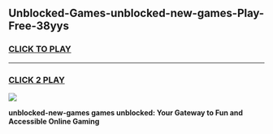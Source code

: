 
## Unblocked-Games-unblocked-new-games-Play-Free-38yys
<h3>
<a href="https://premium76.site?title=unblocked-new-games&ref=18A">CLICK TO PLAY</a></h3>
<hr>

<h3>
<a href="https://premium76.site?title=unblocked-new-games&ref=18A">CLICK 2 PLAY</a>
  
</h3>

<a href="https://premium76.site?title=unblocked-new-games&ref=18A"><img src="https://clearcache.store/games.png"></a>


**unblocked-new-games games unblocked: Your Gateway to Fun and Accessible Online Gaming**
